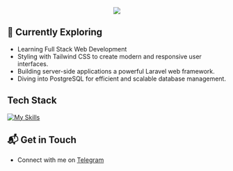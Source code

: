 
<div align="center">
  <div width="70%">
      <img src="https://readme-typing-svg.demolab.com?font=Fira+Code&duration=2000&pause=200&color=14E4AE&center=true&multiline=true&repeat=false&random=false&width=435&height=80&lines=Hi!+I'm+Rinat%2C+a+backend+developer."/>
  </div>
</div>

## 🌱 Currently Exploring

- Learning Full Stack Web Development
- Styling with Tailwind CSS to create modern and responsive user interfaces.
- Building server-side applications a powerful Laravel web framework.
- Diving into PostgreSQL for efficient and scalable database management.
 
## Tech Stack
[![My Skills](https://skillicons.dev/icons?i=php,tailwind,docker,laravel,postgresql,mysql,redis,rabbitmq)](https://skillicons.dev)

## 📬 Get in Touch

- Connect with me on [Telegram](https://t.me/meoontelegram)
